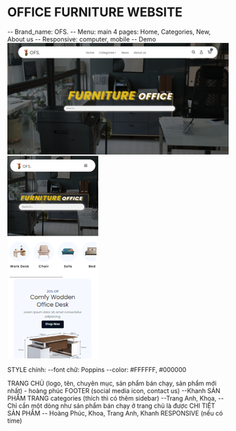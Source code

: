 # OFFICE FURNITURE WEBSITE

-- Brand_name: OFS.
-- Menu: main 4 pages: Home, Categories, New, About us
-- Responsive: computer, mobile
-- Demo
![alt text](/assets/images/giaodiencomputer.png)
![alt text](/assets/images/giaodienmobile.png)

STYLE chính:
--font chữ: Poppins
--color: #FFFFFF, #000000

TRANG CHỦ (logo, tên, chuyên mục, sản phẩm bán chạy, sản phẩm mới nhất) - hoàng phúc
FOOTER (social media icon, contact us) --Khanh
SẢN PHẨM TRANG categories (thích thì có thêm sidebar) --Trang Anh, Khoa,
--Chỉ cần một dòng như sản phẩm bán chạy ở trang chủ là được
CHI TIẾT SẢN PHẨM -- Hoàng Phúc, Khoa, Trang Anh, Khanh
RESPONSIVE (nếu có time)
